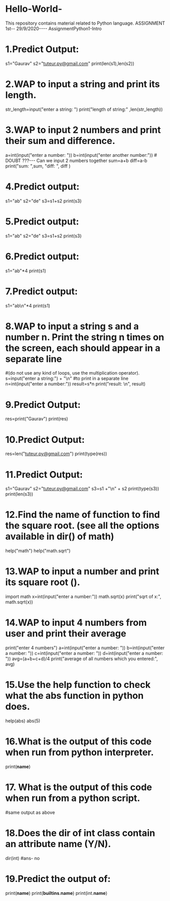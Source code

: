 # Hello-World-
This repository contains material related to Python language.
 ASSIGNMENT 1st-- 29/9/2020---- AssignmentPython1-Intro
# 1.Predict Output: 
s1="Gaurav"
s2="tuteur.py@gmail.com"
print(len(s1),len(s2))

# 2.WAP to input a string and print its length. 
str_length=input("enter a string: ")
print("length of string:" ,len(str_length))

# 3.WAP to input 2 numbers and print their sum and difference. 
a=int(input("enter a number: "))
b=int(input("enter another number:"))     # DOUBT ???--- Can we input 2 numbers together
sum=a+b
diff=a-b
print("sum: ",sum,  "diff: ", diff )

# 4.Predict output: 
s1="ab"
s2="de"
s3=s1+s2
print(s3)

# 5.Predict output: 
s1="ab"
s2="de"
s3=s1+s2
print(s3)

# 6.Predict output:
s1="ab"*4
print(s1)

# 7.Predict output: 
s1="ab\n"*4
print(s1)

# 8.WAP to input a string s and a number n. Print the string n times on the screen, each should appear in a separate line 
#(do not use any kind of loops, use the multiplication operator). 
s=input("enter a string:") + "\n"   #to print in a separate line
n=int(input("enter a number:"))
result=s*n
print("result: \n", result)    

# 9.Predict Output: 
res=print("Gaurav")
print(res)

# 10.Predict Output:
res=len("tuteur.py@gmail.com")
print(type(res))

# 11.Predict Output: 
s1="Gaurav"
s2="tuteur.py@gmail.com"
s3=s1 +"\n" + s2
print(type(s3))
print(len(s3))

# 12.Find the name of function to find the square root. (see all the options available in dir() of math) 
help("math")
help("math.sqrt")

# 13.WAP to input a number and print its square root (). 
import math
x=int(input("enter a number:"))
math.sqrt(x)
print("sqrt of x:", math.sqrt(x))   

# 14.WAP to input 4 numbers from user and print their average 
print("enter 4 numbers")
a=int(input("enter a number: "))
b=int(input("enter a number: "))
c=int(input("enter a number: "))
d=int(input("enter a number: "))
avg=(a+b+c+d)/4
print("average of all numbers which you entered:", avg)

# 15.Use the help function to check what the abs function in python does. 
help(abs)
abs(5)
   
# 16.What is the output of this code when run from python interpreter.
print(__name__)

# 17. What is the output of this code when run from a python script. 
#same output as above

# 18.Does the dir of int class contain an attribute __name__ (Y/N).
dir(int)
#ans- no

# 19.Predict the output of: 
print(__name__)
print(__builtins__.__name__)
print(int.__name__)




   
 

